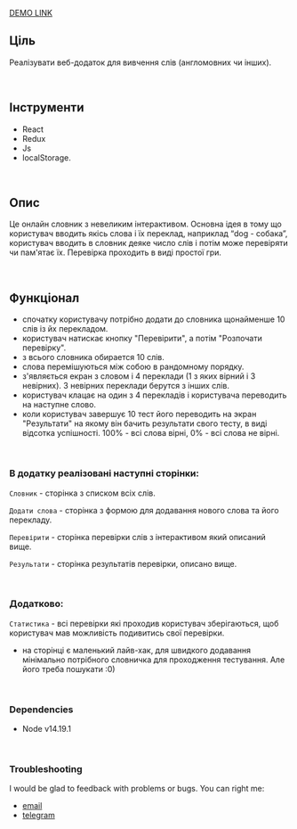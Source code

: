 [DEMO LINK](https://uliton.github.io/dictionary/)

## Ціль
Реалізувати веб-додаток для вивчення слів (англомовних чи інших).

<br>

## Інструменти
* React
* Redux
* Js
* localStorage.

<br>

## Опис
Це онлайн словник з невеликим інтерактивом.
Основна ідея в тому що користувач вводить якісь слова і їх переклад, наприклад “dog - собака”, користувач вводить в словник деяке число слів і потім може перевіряти чи пам'ятає їх.
Перевірка проходить в виді простої гри.

<br>

## Функціонал
- спочатку користувачу потрібно додати до словника щонайменше 10 слів із йх перекладом.
- користувач натискає кнопку "Перевірити", а потім "Розпочати перевірку".
- з всього словника обирается 10 слів.
- слова перемішуються між собою в рандомному порядку.
- з'являється екран з словом і 4 переклади (1 з яких вірний і 3 невірних). 3 невірних переклади берутся з інших слів.
- користувач клацає на один з 4 перекладів і користувача переводить на наступне слово.
- коли користувач завершує 10 тест його переводить на экран "Результати" на якому він бачить результати свого тесту, в виді відсотка успішності. 100% - всі слова вірні, 0% - всі слова не вірні.

<br>

### В додатку реалізовані наступні сторінки:
`Словник` - сторінка з списком всіх слів.

`Додати слова` - сторінка з формою для додавання нового слова та його перекладу.

`Перевірити` - сторінка перевірки слів з інтерактивом який описаний вище.

`Результати` - сторінка результатів перевірки, описано вище.

<br>

### Додатково:
`Статистика` - всі перевірки які проходив користувач зберігаються, щоб користувач мав можливість подивитись свої перевірки.
* на сторінці є маленький лайв-хак, для швидкого додавання мінімально потрібного словничка для проходження тестування. Але його треба пошукати :0)

<br>

### Dependencies
* Node v14.19.1

<br>

### Troubleshooting
I would be glad to feedback with problems or bugs.
You can right me:
* [email](mailto:al.haruca@gmail.com)
* [telegram](https://tlgg.ru/@a_haruca)
